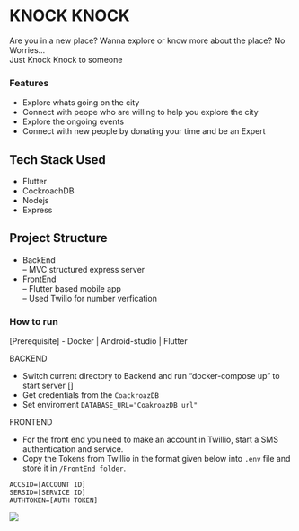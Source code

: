 <h1 class="code-line" data-line-start=0 data-line-end=1 ><a id="KNOCK_KNOCK_0"></a>KNOCK KNOCK</h1>
<p class="has-line-data" data-line-start="1" data-line-end="3">Are you in a new place? Wanna explore or know more about the place? No Worries…<br>
Just Knock Knock to someone</p>
<h3 class="code-line" data-line-start=4 data-line-end=5 ><a id="Features_4"></a>Features</h3>
<ul>
<li class="has-line-data" data-line-start="5" data-line-end="6">Explore whats going on the city</li>
<li class="has-line-data" data-line-start="6" data-line-end="7">Connect with peope who are willing to help you explore the city</li>
<li class="has-line-data" data-line-start="7" data-line-end="8">Explore the ongoing events</li>
<li class="has-line-data" data-line-start="8" data-line-end="10">Connect with new people by donating your time and be an Expert</li>
</ul>
<h2 class="code-line" data-line-start=10 data-line-end=11 ><a id="Tech_Stack_Used_10"></a>Tech Stack Used</h2>
<ul>
<li class="has-line-data" data-line-start="11" data-line-end="12">Flutter</li>
<li class="has-line-data" data-line-start="12" data-line-end="13">CockroachDB</li>
<li class="has-line-data" data-line-start="13" data-line-end="14">Nodejs</li>
<li class="has-line-data" data-line-start="14" data-line-end="16">Express</li>
</ul>
<h2 class="code-line" data-line-start=16 data-line-end=17 ><a id="Project_Structure_16"></a>Project Structure</h2>
<ul>
<li class="has-line-data" data-line-start="17" data-line-end="19">BackEnd<br>
– MVC structured express server</li>
<li class="has-line-data" data-line-start="19" data-line-end="23">FrontEnd<br>
– Flutter based mobile app<br>
– Used Twilio for number verfication</li>
</ul>
<h3 class="code-line" data-line-start=23 data-line-end=24 ><a id="How_to_run_23"></a>How to run</h3>
<p class="has-line-data" data-line-start="24" data-line-end="25">[Prerequisite] - Docker | Android-studio | Flutter</p>
<p class="has-line-data" data-line-start="26" data-line-end="27">BACKEND</p>
<ul>
<li class="has-line-data" data-line-start="27" data-line-end="28">Switch current directory to Backend and run “docker-compose up” to start server []</li>
<li class="has-line-data" data-line-start="28" data-line-end="29">Get credentials from the <code>CoackroazDB</code></li>
<li class="has-line-data" data-line-start="29" data-line-end="31">Set enviroment <code>DATABASE_URL=&quot;CoakroazDB url&quot;</code></li>
</ul>
<p class="has-line-data" data-line-start="31" data-line-end="32">FRONTEND</p>
<ul>
<li class="has-line-data" data-line-start="33" data-line-end="34">For the front end you need to make an account in Twillio, start a SMS authentication and service.</li>
<li class="has-line-data" data-line-start="34" data-line-end="36">Copy the Tokens from Twillio in the format given below into <code>.env</code> file and store it in <code>/FrontEnd folder</code>.</li>
</ul>
<pre><code class="has-line-data" data-line-start="37" data-line-end="41">ACCSID=[ACCOUNT ID]
SERSID=[SERVICE ID]
AUTHTOKEN=[AUTH TOKEN]
</code></pre>
<img src="https://user-images.githubusercontent.com/69245931/172054802-4fb0bb1c-d002-4982-b6ff-1a7e3ca5f772.gif">
